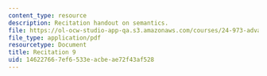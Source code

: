 ```yaml
---
content_type: resource
description: Recitation handout on semantics.
file: https://ol-ocw-studio-app-qa.s3.amazonaws.com/courses/24-973-advanced-semantics-spring-2009/146227667ef6533eacbeae72f43af528_MIT24_973s09_rec09.pdf
file_type: application/pdf
resourcetype: Document
title: Recitation 9
uid: 14622766-7ef6-533e-acbe-ae72f43af528
---
```


